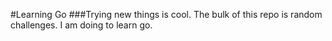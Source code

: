 #Learning Go
###Trying new things is cool.
The bulk of this repo is random challenges. I am doing to learn go.
